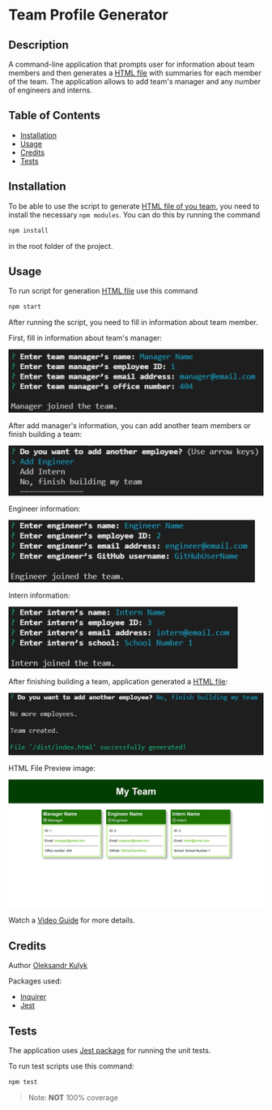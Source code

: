 # Team Profile Generator

## Description
A command-line application that prompts user for information about team members and then generates a [HTML file](./dist/index.html) with summaries for each member of the team. The application allows to add team's manager and any number of engineers and interns.

## Table of Contents
- [Installation](#installation)
- [Usage](#usage)
- [Credits](#credits)
- [Tests](#tests)

## Installation
To be able to use the script to generate [HTML file of you team](./dist/index.html), you need to install the necessary `npm modules`. You can do this by running the command 

```bash
npm install
```

in the root folder of the project.

## Usage
To run script for generation [HTML file](./dist/index.html) use this command

```bash
npm start
```

After running the script, you need to fill in information about team member.

First, fill in information about team's manager:

![Manager information](./res/manager-info.jpg)

After add manager's information, you can add another team members or finish building a team:

![Add new team member](./res/new-team-member.jpg)

Engineer information:

![Engineer information](./res/engineer-info.jpg)

Intern information:

![Intern information](./res/intern-info.jpg)

After finishing building a team, application generated a [HTML file](./dist/index.html):

![Finish building team](./res/finish-building-team.jpg)

HTML File Preview image:

![HTML file Preview](./res/html-preview.jpg)

Watch a [Video Guide](https://drive.google.com/file/d/1piV_5XtBwXstEf6iUU58kIOmsyhAWPSH/view) for more details.

## Credits
Author [Oleksandr Kulyk](https://github.com/AlexKuWerz)

Packages used:
- [Inquirer](https://www.npmjs.com/package/inquirer)
- [Jest](https://www.npmjs.com/package/jest)

## Tests
The application uses [Jest package](https://www.npmjs.com/package/jest) for running the unit tests.

To run test scripts use this command:

```bash
npm test
```
> Note: **NOT** 100% coverage
